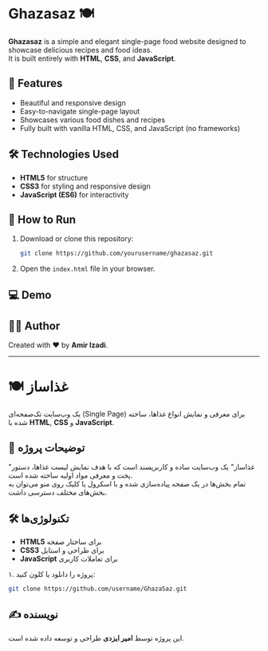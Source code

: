 # Ghazasaz 🍽️

**Ghazasaz** is a simple and elegant single-page food website designed to showcase delicious recipes and food ideas.  
It is built entirely with **HTML**, **CSS**, and **JavaScript**.

## 📌 Features

-   Beautiful and responsive design
-   Easy-to-navigate single-page layout
-   Showcases various food dishes and recipes
-   Fully built with vanilla HTML, CSS, and JavaScript (no frameworks)

## 🛠️ Technologies Used

-   **HTML5** for structure
-   **CSS3** for styling and responsive design
-   **JavaScript (ES6)** for interactivity

## 🚀 How to Run

1. Download or clone this repository:
    ```bash
    git clone https://github.com/yourusername/ghazasaz.git
    ```
2. Open the `index.html` file in your browser.

## 💻 Demo

## 👨‍💻 Author

Created with ❤️ by **Amir Izadi**.

---

# 🍽️ غذاساز

یک وب‌سایت تک‌صفحه‌ای (Single Page) برای معرفی و نمایش انواع غذاها، ساخته شده با **HTML**, **CSS** و **JavaScript**.

## 📜 توضیحات پروژه

"غذاساز" یک وب‌سایت ساده و کاربرپسند است که با هدف نمایش لیست غذاها، دستور پخت و معرفی مواد اولیه ساخته شده است.  
تمام بخش‌ها در یک صفحه پیاده‌سازی شده و با اسکرول یا کلیک روی منو می‌توان به بخش‌های مختلف دسترسی داشت.

## 🛠️ تکنولوژی‌ها

-   **HTML5** برای ساختار صفحه
-   **CSS3** برای طراحی و استایل
-   **JavaScript** برای تعاملات کاربری

۱. پروژه را دانلود یا کلون کنید:

```bash
git clone https://github.com/username/GhazaSaz.git
```

## ✍️ نویسنده

این پروژه توسط **امیر ایزدی** طراحی و توسعه داده شده است.
